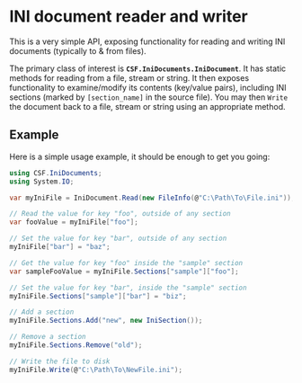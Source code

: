 # INI document reader and writer
This is a very simple API, exposing functionality for reading and writing INI
documents (typically to & from files).

The primary class of interest is **`CSF.IniDocuments.IniDocument`**.
It has static methods for reading from a file, stream or string.
It then exposes functionality to examine/modify its contents (key/value pairs),
including INI sections (marked by `[section_name]` in the source file).
You may then `Write` the document back to a file, stream or string using an
appropriate method.

## Example
Here is a simple usage example, it should be enough to get you going:

```csharp
using CSF.IniDocuments;
using System.IO;

var myIniFile = IniDocument.Read(new FileInfo(@"C:\Path\To\File.ini"));

// Read the value for key "foo", outside of any section
var fooValue = myIniFile["foo"];

// Set the value for key "bar", outside of any section
myIniFile["bar"] = "baz";

// Get the value for key "foo" inside the "sample" section
var sampleFooValue = myIniFile.Sections["sample"]["foo"];

// Set the value for key "bar", inside the "sample" section
myIniFile.Sections["sample"]["bar"] = "biz";

// Add a section
myIniFile.Sections.Add("new", new IniSection());

// Remove a section
myIniFile.Sections.Remove("old");

// Write the file to disk
myIniFile.Write(@"C:\Path\To\NewFile.ini");
```
